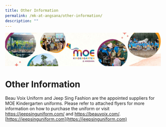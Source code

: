 ```yaml
---
title: Other Information
permalink: /mk-at-angsana/other-information/
description: ""
---
```

![](/images/MK-Angsana.jpg)


Other Information
=================

Beau Voix Uniform and Jeep Sing Fashion are the appointed suppliers for MOE Kindergarten
uniforms. Please refer to attached flyers for more information on how to purchase the uniform or
visit https://jeepsinguniform.com/ and https://beauvoix.com/.
[https://jeepsinguniform.com](https://jeepsinguniform.com)